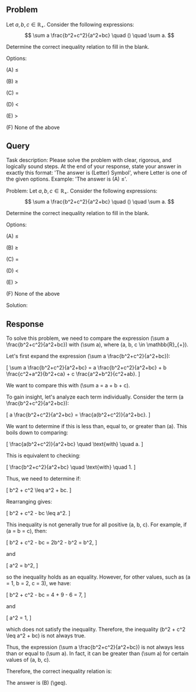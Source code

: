 ## Problem

Let $a, b, c \in \mathbb{R}_{+}$. Consider the following expressions:
$$
\sum a \frac{b^2+c^2}{a^2+bc} \quad () \quad  \sum a.
$$

Determine the correct inequality relation to fill in the blank.

Options:

(A) $\leq$ 

(B) $\geq$

(C) $=$ 

(D) $<$

(E) $>$

(F) None of the above

## Query

Task description: Please solve the problem with clear, rigorous, and logically sound steps. At the end of your response, state your answer in exactly this format: 'The answer is (Letter) Symbol', where Letter is one of the given options. Example: 'The answer is (A) $\leq$'.

Problem: Let $a, b, c \in \mathbb{R}_{+}$. Consider the following expressions:
$$
\sum a \frac{b^2+c^2}{a^2+bc} \quad () \quad  \sum a.
$$

Determine the correct inequality relation to fill in the blank.

Options:

(A) $\leq$ 

(B) $\geq$

(C) $=$ 

(D) $<$

(E) $>$

(F) None of the above

Solution:

## Response

To solve this problem, we need to compare the expression \(\sum a \frac{b^2+c^2}{a^2+bc}\) with \(\sum a\), where \(a, b, c \in \mathbb{R}_{+}\).

Let's first expand the expression \(\sum a \frac{b^2+c^2}{a^2+bc}\):

\[
\sum a \frac{b^2+c^2}{a^2+bc} = a \frac{b^2+c^2}{a^2+bc} + b \frac{c^2+a^2}{b^2+ca} + c \frac{a^2+b^2}{c^2+ab}.
\]

We want to compare this with \(\sum a = a + b + c\).

To gain insight, let's analyze each term individually. Consider the term \(a \frac{b^2+c^2}{a^2+bc}\):

\[
a \frac{b^2+c^2}{a^2+bc} = \frac{a(b^2+c^2)}{a^2+bc}.
\]

We want to determine if this is less than, equal to, or greater than \(a\). This boils down to comparing:

\[
\frac{a(b^2+c^2)}{a^2+bc} \quad \text{with} \quad a.
\]

This is equivalent to checking:

\[
\frac{b^2+c^2}{a^2+bc} \quad \text{with} \quad 1.
\]

Thus, we need to determine if:

\[
b^2 + c^2 \leq a^2 + bc.
\]

Rearranging gives:

\[
b^2 + c^2 - bc \leq a^2.
\]

This inequality is not generally true for all positive \(a, b, c\). For example, if \(a = b = c\), then:

\[
b^2 + c^2 - bc = 2b^2 - b^2 = b^2,
\]

and

\[
a^2 = b^2,
\]

so the inequality holds as an equality. However, for other values, such as \(a = 1, b = 2, c = 3\), we have:

\[
b^2 + c^2 - bc = 4 + 9 - 6 = 7,
\]

and

\[
a^2 = 1,
\]

which does not satisfy the inequality. Therefore, the inequality \(b^2 + c^2 \leq a^2 + bc\) is not always true.

Thus, the expression \(\sum a \frac{b^2+c^2}{a^2+bc}\) is not always less than or equal to \(\sum a\). In fact, it can be greater than \(\sum a\) for certain values of \(a, b, c\).

Therefore, the correct inequality relation is:

The answer is (B) \(\geq\).